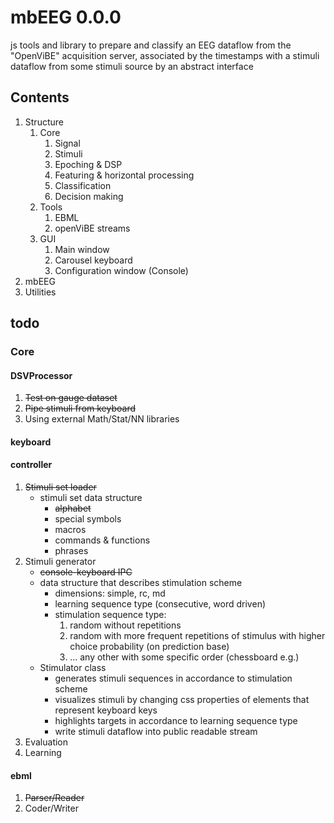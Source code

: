 # mbEEG 0.0.0

js tools and library to prepare and classify an EEG dataflow from the 
"OpenViBE" acquisition server, associated by the timestamps with a stimuli
dataflow from some stimuli source by an abstract interface

## Contents
1. Structure
    1. Core
       1. Signal 
       2. Stimuli
       3. Epoching & DSP
       4. Featuring & horizontal processing
       5. Classification
       6. Decision making 
    2. Tools
       1. EBML
       2. openViBE streams
    3. GUI
       1. Main window
       2. Carousel keyboard
       3. Configuration window (Console)
2. mbEEG
2. Utilities

## todo

### Core
#### DSVProcessor
1. ~~Test on gauge dataset~~
2. ~~Pipe stimuli from keyboard~~
3. Using external Math/Stat/NN libraries
 
#### keyboard
 
#### controller
1. ~~Stimuli set loader~~
    - stimuli set data structure
      - ~~alphabet~~
      - special symbols
      - macros
      - commands & functions
      - phrases
1. Stimuli generator
    - ~~console-keyboard IPC~~
    - data structure that describes stimulation scheme
      - dimensions: simple, rc, md
      - learning sequence type (consecutive, word driven)
      - stimulation sequence type:
        1. random without repetitions
        2. random with more frequent repetitions of stimulus with higher choice probability (on prediction base)
        3. ... any other with some specific order (chessboard e.g.)
    - Stimulator class 
      - generates stimuli sequences in accordance to stimulation scheme 
      - visualizes stimuli by changing css properties of elements that represent keyboard keys
      - highlights targets in accordance to learning sequence type
      - write stimuli dataflow into public readable stream 
1. Evaluation
1. Learning
 
#### ebml
1. ~~Parser/Reader~~
2. Coder/Writer
